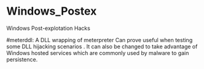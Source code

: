 # Windows_Postex
Windows Post-explotation Hacks

#meterddl:
   A DLL wrapping of meterpreter
   Can prove useful when testing some DLL hijacking scenarios . It can also be changed to take advantage of Windows hosted
  services which are commonly used by malware to gain persistence.
